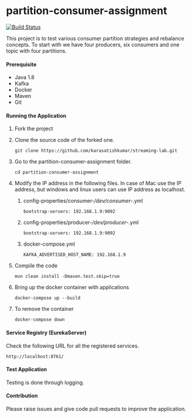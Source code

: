 # partition-consumer-assignment
[![Build Status](https://travis-ci.org/karasatishkumar/streaming-lab.svg?branch=master)](https://travis-ci.org/karasatishkumar/streaming-lab)

This project is to test various consumer partition strategies and rebalance concepts. To start with we have four producers, six consumers and one topic with four partitions.

#### Prerequisite

 - Java 1.8
 - Kafka
 - Docker
 - Maven
 - Git

#### Running the Application

1. Fork the project

1. Clone the source code of the forked one.

    `git clone https://github.com/karasatishkumar/streaming-lab.git`

2. Go to the partition-consumer-assignment folder.

    `cd partition-consumer-assignment`

3. Modify the IP address in the following files. In case of Mac use the IP address, but windows and linux users can use IP address as localhost.

    1. config-properties/consumer-*/dev/consumer-*.yml

        `bootstrap-servers: 192.168.1.9:9092`

    2. config-properties/producer-*/dev/producer-*.yml

        `bootstrap-servers: 192.168.1.9:9092`

    3. docker-compose.yml

        `KAFKA_ADVERTISED_HOST_NAME: 192.168.1.9`

4. Compile the code

    `mvn clean install -Dmaven.test.skip=true`

5. Bring up the docker container with applications

    `docker-compose up --build`

6. To remove the container

    `docker-compose down`

#### Service Registry (EurekaServer)

Check the following URL for all the registered services.
 
  `http://localhost:8761/`

#### Test Application

Testing is done through logging.

#### Contribution

Please raise issues and give code pull requests to improve the application.
